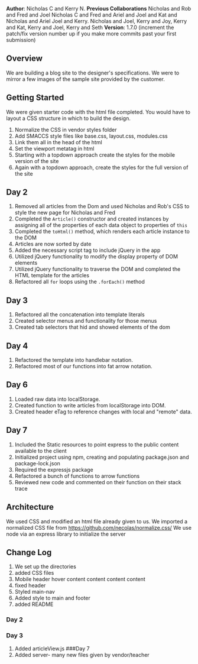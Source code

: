 **Author**: Nicholas C and Kerry N.
**Previous Collaborations** Nicholas and Rob and Fred and Joel Nicholas C and Fred and Ariel and Joel and Kat and Nicholas and Ariel Joel and Kerry. Nicholas and Joel, Kerry and Joy, Kerry and Kat, Kerry and Joel, Kerry and Seth
**Version**: 1.7.0 (increment the patch/fix version number up if you make more commits past your first submission)

## Overview
We are building a blog site to the designer's specifications. We were to mirror a few images of the sample site provided by the customer.

## Getting Started
We were given starter code with the html file completed. You would have to layout a CSS structure in which to build the design.
1. Normalize the CSS in vendor styles folder
1. Add SMACCS style files like base.css, layout.css, modules.css
1. Link them all in the head of the html
1. Set the viewport metatag in html
1. Starting with a topdown approach create the styles for the mobile version of the site
1. Again with a topdown approach, create the styles for the full version of the site
## Day 2
1. Removed all articles from the Dom and used Nicholas and Rob's CSS to style the new page for Nicholas and Fred
1. Completed the `Article()` constructor and created instances by assigning all of the properties of each data object to properties of `this`
1. Completed the `toHtml()` method, which renders each article instance to the DOM
1. Articles are now sorted by date
1. Added the necessary script tag to include jQuery in the app
1. Utilized jQuery functionality to modify the display property of DOM elements
1. Utilized jQuery functionality to traverse the DOM and completed the HTML template for the articles
1. Refactored all `for` loops using the `.forEach()` method
## Day 3
1. Refactored all the concatenation into template literals
1. Created selector menus and functionality for those menus
1. Created tab selectors that hid and showed elements of the dom
## Day 4
1. Refactored the template into handlebar notation.
1. Refactored most of our functions into fat arrow notation.
## Day 6
1. Loaded raw data into localStorage.
1. Created function to write articles from localStorage into DOM.
1. Created header eTag to reference changes with local and "remote" data.
## Day 7
1. Included the Static resources to point express to the public content available to the client
1. Initialized project using npm, creating and populating package.json and package-lock.json
1. Required the expressjs package
1. Refactored a bunch of functions to arrow functions
1. Reviewed new code and commented on their function on their stack trace

## Architecture
We used CSS and modified an html file already given to us. We imported a normalized CSS file from https://github.com/necolas/normalize.css/ 
We use node  via an express library to initialize the server

## Change Log
1. We set up the directories
1. added CSS files
1. Mobile header hover content content content content
1. fixed header
1. Styled main-nav
1. Added style to main and footer
1. added README
### Day 2
### Day 3
1. Added articleView.js
###Day 7
1. Added server- many new files given by vendor/teacher
